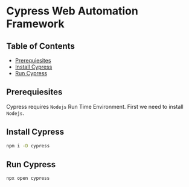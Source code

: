 # Cypress Web Automation Framework

## Table of Contents

- [Prerequiesites](#prerequiesites)
- [Install Cypress](#install-cypress)
- [Run Cypress](#run-cypress)

## Prerequiesites

Cypress requires `Nodejs` Run Time Environment. First we need to install `Nodejs`.

## Install Cypress

```bash
npm i -D cypress
```

## Run Cypress

```bash
npx open cypress
```